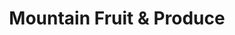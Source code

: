 ---
title: "Mountain Fruit & Produce"
url: /bedford/mountain-fruit-and-produce/
shop: supermarket
---